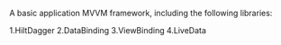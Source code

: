A basic application MVVM framework, including the following libraries:

1.HiltDagger
2.DataBinding
3.ViewBinding
4.LiveData

